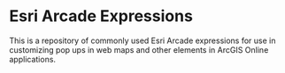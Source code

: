 # Esri Arcade Expressions

This is a repository of commonly used Esri Arcade expressions for use in customizing pop ups in web maps and other elements in ArcGIS Online applications.

